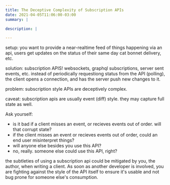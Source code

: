 ```yaml
---
title: The Deceptive Complexity of Subscription APIs
date: 2021-04-05T11:06:00-03:00
summary: |

description: |

---
```


setup: you want to provide a near-realtime feed of things happening via an api, users get updates on the status of their same day cat bonnet delivery,
etc.

solution: subscription APIS! websockets, graphql subscriptions, server sent events, etc.
instead of periodically requestiong status from the API (polling), the client opens a connection, and has the server push new changes to it.

problem: subscription style APIs are deceptively complex.

caveat: subscription apis are usually event (diff) style. they may capture full state as well.

Ask yourself:
- is it bad if a client misses an event, or recieves events out of order. will that corrupt state?
- if the client misses an event or recieves events out of order, could an end user misinterpret things?
- will anyone else besides you use this API?
- no, really. someone else could use this API, right?

the subtleties of using a subscription api could be mitigated by you, the author, when writing a client. As soon as another developer is involved,
you are fighting against the style of the API itself to ensure it's usable and not bug prone for someone else's consumption.
